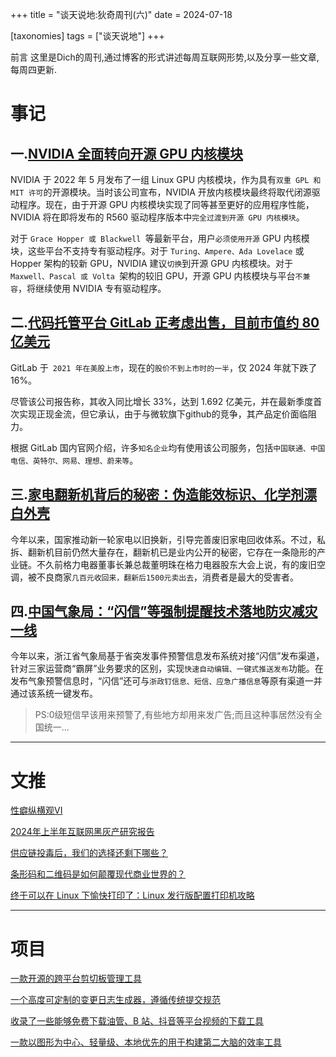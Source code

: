 +++
title = "谈天说地:狄奇周刊(六)"
date = 2024-07-18

[taxonomies]
tags = ["谈天说地"]
+++

前言 这里是Dich的周刊,通过博客的形式讲述每周互联网形势,以及分享一些文章,每周四更新.
<!-- more -->
# **事记**

## **一.[NVIDIA 全面转向开源 GPU 内核模块](https://t.me/xhqcankao/11996)**

NVIDIA 于 2022 年 5 月发布了一组 Linux GPU 内核模块，作为具有`双重 GPL 和 MIT 许可`的开源模块。当时该公司宣布，NVIDIA 开放内核模块最终将取代闭源驱动程序。现在，由于开源 GPU 内核模块实现了同等甚至更好的应用程序性能，NVIDIA 将在即将发布的 R560 驱动程序版本中`完全过渡到开源 GPU 内核模块`。

对于 `Grace Hopper 或 Blackwell `等最新平台，用户`必须使用开源` GPU 内核模块，这些平台不支持专有驱动程序。对于 `Turing、Ampere、Ada Lovelace` 或 Hopper 架构的较新 GPU，NVIDIA 建议`切换`到开源 GPU 内核模块。对于 `Maxwell、Pascal 或 Volta `架构的较旧 GPU，开源 GPU 内核模块与平台`不兼容`，将继续使用 NVIDIA 专有驱动程序。




## **二.[代码托管平台 GitLab 正考虑出售，目前市值约 80 亿美元](https://www.reuters.com/markets/deals/google-backed-software-developer-gitlab-explores-sale-sources-say-2024-07-17/)**

GitLab 于` 2021 年在美股上市`，现在的`股价不到上市时的一半`，仅 2024 年就下跌了 16%。

尽管该公司报告称，其收入同比增长 33%，达到 1.692 亿美元，并在最新季度首次实现正现金流，但它承认，由于与微软旗下github的竞争，其产品定价面临阻力。

根据 GitLab 国内官网介绍，许多`知名企业`均有使用该公司服务，包括`中国联通、中国电信、英特尔、网易、理想、蔚来等`。



## **三.[家电翻新机背后的秘密：伪造能效标识、化学剂漂白外壳](https://www.reuters.com/markets/deals/google-backed-software-developer-gitlab-explores-sale-sources-say-2024-07-17/)**

今年以来，国家推动新一轮家电以旧换新，引导完善废旧家电回收体系。不过，私拆、翻新机目前仍然大量存在，翻新机已是业内公开的秘密，它存在一条隐形的产业链。不久前格力电器董事长兼总裁董明珠在格力电器股东大会上说，有的废旧空调，被不良商家`几百元收回来，翻新后1500元卖出去`，消费者是最大的受害者。



## **四.[中国气象局：“闪信”等强制提醒技术落地防灾减灾一线 ](https://www.cma.gov.cn/2011xwzx/2011xqxxw/2011xqxyw/202407/t20240715_6417862.html)**

今年以来，浙江省气象局基于省突发事件预警信息发布系统对接“闪信”发布渠道，针对三家运营商“霸屏”业务要求的区别，实现`快速自动编辑、一键式推送发布`功能。在发布气象预警信息时，“闪信”还可与`浙政钉信息、短信、应急广播信息`等原有渠道一并通过该系统一键发布。

> PS:0级短信早该用来预警了,有些地方却用来发广告;而且这种事居然没有全国统一...
---
# **文推**

[性癖纵横观VI](https://onojyun.com/2024/07/15/%e6%80%a7%e7%99%96%e7%ba%b5%e6%a8%aa%e8%a7%82vi/)

[2024年上半年互联网黑灰产研究报告](https://mp.weixin.qq.com/s/PR5Y5JbAKjMdI25KmubwjQ)

[供应链投毒后，我们的选择还剩下哪些？](https://www.54yt.net/435.html)

[条形码和二维码是如何颠覆现代商业世界的？](https://telegra.ph/%E6%9D%A1%E5%BD%A2%E7%A0%81%E5%92%8C%E4%BA%8C%E7%BB%B4%E7%A0%81%E6%98%AF%E5%A6%82%E4%BD%95%E9%A2%A0%E8%A6%86%E7%8E%B0%E4%BB%A3%E5%95%86%E4%B8%9A%E4%B8%96%E7%95%8C%E7%9A%84%E4%BA%AE%E9%A9%AC%E6%A1%A5%E5%B0%8F%E7%BA%AA%E4%B8%A5%E9%80%89-07-17)


[终于可以在 Linux 下愉快打印了：Linux 发行版配置打印机攻略](https://sspai.com/post/90194)


---
# **项目**


[一款开源的跨平台剪切板管理工具](https://github.com/ayangweb/EcoPaste)

[一个高度可定制的变更日志生成器，遵循传统提交规范](https://github.com/orhun/git-cliff)


[收录了一些能够免费下载油管、B 站、抖音等平台视频的下载工具](https://github.com/DangJin/awesome-social-media-downloader)

[一款以图形为中心、轻量级、本地优先的用于构建第二大脑的效率工具](https://github.com/revezone/revezone)